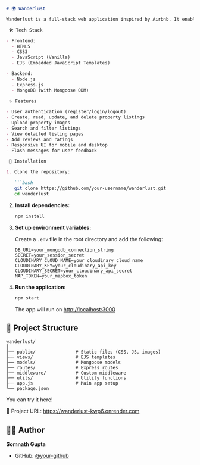 
````markdown
# 🌍 Wanderlust 

Wanderlust is a full-stack web application inspired by Airbnb. It enables users to explore, list, and book vacation rentals worldwide. This project is built using the **MERN-style stack** (MongoDB, Express, Node.js) with server-side rendering via **EJS templates**.

 🛠 Tech Stack

- Frontend:
  - HTML5
  - CSS3
  - JavaScript (Vanilla)
  - EJS (Embedded JavaScript Templates)

- Backend:
  - Node.js
  - Express.js
  - MongoDB (with Mongoose ODM)

 ✨ Features

- User authentication (register/login/logout)
- Create, read, update, and delete property listings
- Upload property images
- Search and filter listings
- View detailed listing pages
- Add reviews and ratings
- Responsive UI for mobile and desktop
- Flash messages for user feedback

 🚀 Installation

1. Clone the repository:

   ```bash
   git clone https://github.com/your-username/wanderlust.git
   cd wanderlust
````

2. **Install dependencies:**

   ```bash
   npm install
   ```

3. **Set up environment variables:**

   Create a `.env` file in the root directory and add the following:

   ```env
   DB_URL=your_mongodb_connection_string
   SECRET=your_session_secret
   CLOUDINARY_CLOUD_NAME=your_cloudinary_cloud_name
   CLOUDINARY_KEY=your_cloudinary_api_key
   CLOUDINARY_SECRET=your_cloudinary_api_secret
   MAP_TOKEN=your_mapbox_token
   ```

4. **Run the application:**

   ```bash
   npm start
   ```

   The app will run on [http://localhost:3000](http://localhost:3000)

## 📂 Project Structure

```
wanderlust/
│
├── public/               # Static files (CSS, JS, images)
├── views/                # EJS templates
├── models/               # Mongoose models
├── routes/               # Express routes
├── middleware/           # Custom middleware
├── utils/                # Utility functions
├── app.js                # Main app setup
└── package.json
```

You can try it here!


🔗 Project URL: https://wanderlust-kwp6.onrender.com


## 🧑‍💻 Author

**Somnath Gupta**

* GitHub: [@your-github](https://github.com/SomnathGupta28)


